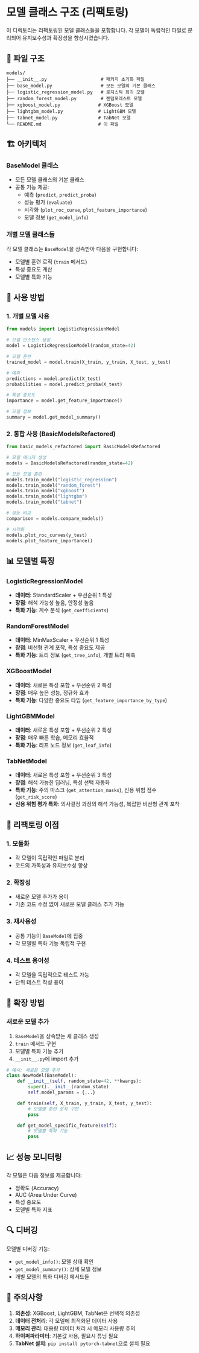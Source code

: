 # 모델 클래스 구조 (리팩토링)

이 디렉토리는 리팩토링된 모델 클래스들을 포함합니다. 각 모델이 독립적인 파일로 분리되어 유지보수성과 확장성을 향상시켰습니다.

## 📁 파일 구조

```
models/
├── __init__.py                    # 패키지 초기화 파일
├── base_model.py                  # 모든 모델의 기본 클래스
├── logistic_regression_model.py   # 로지스틱 회귀 모델
├── random_forest_model.py         # 랜덤포레스트 모델
├── xgboost_model.py              # XGBoost 모델
├── lightgbm_model.py             # LightGBM 모델
├── tabnet_model.py               # TabNet 모델
└── README.md                     # 이 파일
```

## 🏗️ 아키텍처

### BaseModel 클래스

- 모든 모델 클래스의 기본 클래스
- 공통 기능 제공:
  - 예측 (`predict`, `predict_proba`)
  - 성능 평가 (`evaluate`)
  - 시각화 (`plot_roc_curve`, `plot_feature_importance`)
  - 모델 정보 (`get_model_info`)

### 개별 모델 클래스들

각 모델 클래스는 `BaseModel`을 상속받아 다음을 구현합니다:

- 모델별 훈련 로직 (`train` 메서드)
- 특성 중요도 계산
- 모델별 특화 기능

## 🔧 사용 방법

### 1. 개별 모델 사용

```python
from models import LogisticRegressionModel

# 모델 인스턴스 생성
model = LogisticRegressionModel(random_state=42)

# 모델 훈련
trained_model = model.train(X_train, y_train, X_test, y_test)

# 예측
predictions = model.predict(X_test)
probabilities = model.predict_proba(X_test)

# 특성 중요도
importance = model.get_feature_importance()

# 모델 정보
summary = model.get_model_summary()
```

### 2. 통합 사용 (BasicModelsRefactored)

```python
from basic_models_refactored import BasicModelsRefactored

# 모델 매니저 생성
models = BasicModelsRefactored(random_state=42)

# 모든 모델 훈련
models.train_model("logistic_regression")
models.train_model("random_forest")
models.train_model("xgboost")
models.train_model("lightgbm")
models.train_model("tabnet")

# 성능 비교
comparison = models.compare_models()

# 시각화
models.plot_roc_curves(y_test)
models.plot_feature_importance()
```

## 📊 모델별 특징

### LogisticRegressionModel

- **데이터**: StandardScaler + 우선순위 1 특성
- **장점**: 해석 가능성 높음, 안정성 높음
- **특화 기능**: 계수 분석 (`get_coefficients`)

### RandomForestModel

- **데이터**: MinMaxScaler + 우선순위 1 특성
- **장점**: 비선형 관계 포착, 특성 중요도 제공
- **특화 기능**: 트리 정보 (`get_tree_info`), 개별 트리 예측

### XGBoostModel

- **데이터**: 새로운 특성 포함 + 우선순위 2 특성
- **장점**: 매우 높은 성능, 정규화 효과
- **특화 기능**: 다양한 중요도 타입 (`get_feature_importance_by_type`)

### LightGBMModel

- **데이터**: 새로운 특성 포함 + 우선순위 2 특성
- **장점**: 매우 빠른 학습, 메모리 효율적
- **특화 기능**: 리프 노드 정보 (`get_leaf_info`)

### TabNetModel

- **데이터**: 새로운 특성 포함 + 우선순위 3 특성
- **장점**: 해석 가능한 딥러닝, 특성 선택 자동화
- **특화 기능**: 주의 마스크 (`get_attention_masks`), 신용 위험 점수 (`get_risk_score`)
- **신용 위험 평가 특화**: 의사결정 과정의 해석 가능성, 복잡한 비선형 관계 포착

## 🔄 리팩토링 이점

### 1. 모듈화

- 각 모델이 독립적인 파일로 분리
- 코드의 가독성과 유지보수성 향상

### 2. 확장성

- 새로운 모델 추가가 용이
- 기존 코드 수정 없이 새로운 모델 클래스 추가 가능

### 3. 재사용성

- 공통 기능이 `BaseModel`에 집중
- 각 모델별 특화 기능 독립적 구현

### 4. 테스트 용이성

- 각 모델을 독립적으로 테스트 가능
- 단위 테스트 작성 용이

## 🚀 확장 방법

### 새로운 모델 추가

1. `BaseModel`을 상속받는 새 클래스 생성
2. `train` 메서드 구현
3. 모델별 특화 기능 추가
4. `__init__.py`에 import 추가

```python
# 예시: 새로운 모델 추가
class NewModel(BaseModel):
    def __init__(self, random_state=42, **kwargs):
        super().__init__(random_state)
        self.model_params = {...}

    def train(self, X_train, y_train, X_test, y_test):
        # 모델별 훈련 로직 구현
        pass

    def get_model_specific_feature(self):
        # 모델별 특화 기능
        pass
```

## 📈 성능 모니터링

각 모델은 다음 정보를 제공합니다:

- 정확도 (Accuracy)
- AUC (Area Under Curve)
- 특성 중요도
- 모델별 특화 지표

## 🔍 디버깅

모델별 디버깅 기능:

- `get_model_info()`: 모델 상태 확인
- `get_model_summary()`: 상세 모델 정보
- 개별 모델의 특화 디버깅 메서드들

## 📝 주의사항

1. **의존성**: XGBoost, LightGBM, TabNet은 선택적 의존성
2. **데이터 전처리**: 각 모델에 최적화된 데이터 사용
3. **메모리 관리**: 대용량 데이터 처리 시 메모리 사용량 주의
4. **하이퍼파라미터**: 기본값 사용, 필요시 튜닝 필요
5. **TabNet 설치**: `pip install pytorch-tabnet`으로 설치 필요
